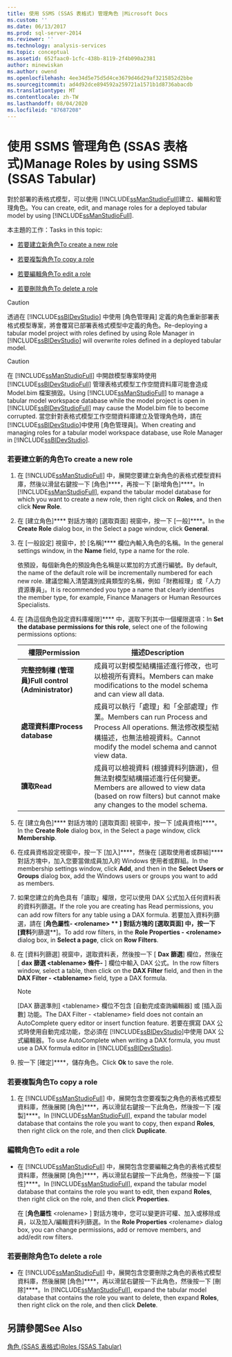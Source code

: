 ```yaml
---
title: 使用 SSMS (SSAS 表格式) 管理角色 |Microsoft Docs
ms.custom: ''
ms.date: 06/13/2017
ms.prod: sql-server-2014
ms.reviewer: ''
ms.technology: analysis-services
ms.topic: conceptual
ms.assetid: 652faac0-1cfc-438b-8119-2f4b090a2381
author: minewiskan
ms.author: owend
ms.openlocfilehash: 4ee34d5e75d5d4ce3679d46d29af3215852d2bbe
ms.sourcegitcommit: ad4d92dce894592a259721a1571b1d8736abacdb
ms.translationtype: MT
ms.contentlocale: zh-TW
ms.lasthandoff: 08/04/2020
ms.locfileid: "87687208"
---
```

# <a name="manage-roles-by-using-ssms-ssas-tabular"></a><span data-ttu-id="807bc-102">使用 SSMS 管理角色 (SSAS 表格式)</span><span class="sxs-lookup"><span data-stu-id="807bc-102">Manage Roles by using SSMS (SSAS Tabular)</span></span>
  <span data-ttu-id="807bc-103">對於部署的表格式模型，可以使用 [!INCLUDE[ssManStudioFull](../../includes/ssmanstudiofull-md.md)]建立、編輯和管理角色。</span><span class="sxs-lookup"><span data-stu-id="807bc-103">You can create, edit, and manage roles for a deployed tabular model by using [!INCLUDE[ssManStudioFull](../../includes/ssmanstudiofull-md.md)].</span></span>  
  
 <span data-ttu-id="807bc-104">本主題的工作：</span><span class="sxs-lookup"><span data-stu-id="807bc-104">Tasks in this topic:</span></span>  
  
-   [<span data-ttu-id="807bc-105">若要建立新角色</span><span class="sxs-lookup"><span data-stu-id="807bc-105">To create a new role</span></span>](#bkmk_new_role)  
  
-   [<span data-ttu-id="807bc-106">若要複製角色</span><span class="sxs-lookup"><span data-stu-id="807bc-106">To copy a role</span></span>](#bkmk_copy_role)  
  
-   [<span data-ttu-id="807bc-107">若要編輯角色</span><span class="sxs-lookup"><span data-stu-id="807bc-107">To edit a role</span></span>](#bkmk_edit_role)  
  
-   [<span data-ttu-id="807bc-108">若要刪除角色</span><span class="sxs-lookup"><span data-stu-id="807bc-108">To delete a role</span></span>](#bkmk_deletet_role)  
  
> [!CAUTION]  
>  <span data-ttu-id="807bc-109">透過在 [!INCLUDE[ssBIDevStudio](../../includes/ssbidevstudio-md.md)] 中使用 [角色管理員] 定義的角色重新部署表格式模型專案，將會覆寫已部署表格式模型中定義的角色。</span><span class="sxs-lookup"><span data-stu-id="807bc-109">Re-deploying a tabular model project with roles defined by using Role Manager in [!INCLUDE[ssBIDevStudio](../../includes/ssbidevstudio-md.md)] will overwrite roles defined in a deployed tabular model.</span></span>  
  
> [!CAUTION]  
>  <span data-ttu-id="807bc-110">在 [!INCLUDE[ssManStudioFull](../../includes/ssmanstudiofull-md.md)] 中開啟模型專案時使用 [!INCLUDE[ssBIDevStudioFull](../../includes/ssbidevstudiofull-md.md)] 管理表格式模型工作空間資料庫可能會造成 Model.bim 檔案損毀。</span><span class="sxs-lookup"><span data-stu-id="807bc-110">Using [!INCLUDE[ssManStudioFull](../../includes/ssmanstudiofull-md.md)] to manage a tabular model workspace database while the model project is open in [!INCLUDE[ssBIDevStudioFull](../../includes/ssbidevstudiofull-md.md)] may cause the Model.bim file to become corrupted.</span></span> <span data-ttu-id="807bc-111">當您針對表格式模型工作空間資料庫建立及管理角色時，請在 [!INCLUDE[ssBIDevStudio](../../includes/ssbidevstudio-md.md)]中使用 [角色管理員]。</span><span class="sxs-lookup"><span data-stu-id="807bc-111">When creating and managing roles for a tabular model workspace database, use Role Manager in [!INCLUDE[ssBIDevStudio](../../includes/ssbidevstudio-md.md)].</span></span>  
  
###  <a name="to-create-a-new-role"></a><a name="bkmk_new_role"></a><span data-ttu-id="807bc-112">若要建立新的角色</span><span class="sxs-lookup"><span data-stu-id="807bc-112">To create a new role</span></span>  
  
1.  <span data-ttu-id="807bc-113">在 [!INCLUDE[ssManStudioFull](../../includes/ssmanstudiofull-md.md)] 中，展開您要建立新角色的表格式模型資料庫，然後以滑鼠右鍵按一下 [角色]\*\*\*\*，再按一下 [新增角色]\*\*\*\*。</span><span class="sxs-lookup"><span data-stu-id="807bc-113">In [!INCLUDE[ssManStudioFull](../../includes/ssmanstudiofull-md.md)], expand the tabular model database for which you want to create a new role, then right click on **Roles**, and then click **New Role**.</span></span>  
  
2.  <span data-ttu-id="807bc-114">在 [建立角色]\*\*\*\* 對話方塊的 [選取頁面] 視窗中，按一下 [一般]\*\*\*\*。</span><span class="sxs-lookup"><span data-stu-id="807bc-114">In the **Create Role** dialog box, in the Select a page window, click **General**.</span></span>  
  
3.  <span data-ttu-id="807bc-115">在 [一般設定] 視窗中，於 [名稱]\*\*\*\* 欄位內輸入角色的名稱。</span><span class="sxs-lookup"><span data-stu-id="807bc-115">In the general settings window, in the **Name** field, type a name for the role.</span></span>  
  
     <span data-ttu-id="807bc-116">依預設，每個新角色的預設角色名稱是以累加的方式進行編號。</span><span class="sxs-lookup"><span data-stu-id="807bc-116">By default, the name of the default role will be incrementally numbered for each new role.</span></span> <span data-ttu-id="807bc-117">建議您輸入清楚識別成員類型的名稱，例如「財務經理」或「人力資源專員」。</span><span class="sxs-lookup"><span data-stu-id="807bc-117">It is recommended you type a name that clearly identifies the member type, for example, Finance Managers or Human Resources Specialists.</span></span>  
  
4.  <span data-ttu-id="807bc-118">在 [為這個角色設定資料庫權限]\*\*\*\* 中，選取下列其中一個權限選項：</span><span class="sxs-lookup"><span data-stu-id="807bc-118">In **Set the database permissions for this role**, select one of the following permissions options:</span></span>  
  
    |<span data-ttu-id="807bc-119">權限</span><span class="sxs-lookup"><span data-stu-id="807bc-119">Permission</span></span>|<span data-ttu-id="807bc-120">描述</span><span class="sxs-lookup"><span data-stu-id="807bc-120">Description</span></span>|  
    |----------------|-----------------|  
    |<span data-ttu-id="807bc-121">**完整控制權 (管理員)**</span><span class="sxs-lookup"><span data-stu-id="807bc-121">**Full control (Administrator)**</span></span>|<span data-ttu-id="807bc-122">成員可以對模型結構描述進行修改，也可以檢視所有資料。</span><span class="sxs-lookup"><span data-stu-id="807bc-122">Members can make modifications to the model schema and can view all data.</span></span>|  
    |<span data-ttu-id="807bc-123">**處理資料庫**</span><span class="sxs-lookup"><span data-stu-id="807bc-123">**Process database**</span></span>|<span data-ttu-id="807bc-124">成員可以執行「處理」和「全部處理」作業。</span><span class="sxs-lookup"><span data-stu-id="807bc-124">Members can run Process and Process All operations.</span></span> <span data-ttu-id="807bc-125">無法修改模型結構描述，也無法檢視資料。</span><span class="sxs-lookup"><span data-stu-id="807bc-125">Cannot modify the model schema and cannot view data.</span></span>|  
    |<span data-ttu-id="807bc-126">**讀取**</span><span class="sxs-lookup"><span data-stu-id="807bc-126">**Read**</span></span>|<span data-ttu-id="807bc-127">成員可以檢視資料 (根據資料列篩選)，但無法對模型結構描述進行任何變更。</span><span class="sxs-lookup"><span data-stu-id="807bc-127">Members are allowed to view data (based on row filters) but cannot make any changes to the model schema.</span></span>|  
  
5.  <span data-ttu-id="807bc-128">在 [建立角色]\*\*\*\* 對話方塊的 [選取頁面] 視窗中，按一下 [成員資格]\*\*\*\*。</span><span class="sxs-lookup"><span data-stu-id="807bc-128">In the **Create Role** dialog box, in the Select a page window, click **Membership**.</span></span>  
  
6.  <span data-ttu-id="807bc-129">在成員資格設定視窗中，按一下 [加入]\*\*\*\*，然後在 [選取使用者或群組]\*\*\*\* 對話方塊中，加入您要當做成員加入的 Windows 使用者或群組。</span><span class="sxs-lookup"><span data-stu-id="807bc-129">In the membership settings window, click **Add**, and then in the **Select Users or Groups** dialog box, add the Windows users or groups you want to add as members.</span></span>  
  
7.  <span data-ttu-id="807bc-130">如果您建立的角色具有「讀取」權限，您可以使用 DAX 公式加入任何資料表的資料列篩選。</span><span class="sxs-lookup"><span data-stu-id="807bc-130">If the role you are creating has Read permissions, you can add row filters for any table using a DAX formula.</span></span> <span data-ttu-id="807bc-131">若要加入資料列篩選，請在 [**角色屬性- \<rolename> \*\* ] 對話方塊的 [**選取頁面**] 中，按一下 [資料**列篩選\*\*]。</span><span class="sxs-lookup"><span data-stu-id="807bc-131">To add row filters, in the **Role Properties - \<rolename>** dialog box, in **Select a page**, click on **Row Filters**.</span></span>  
  
8.  <span data-ttu-id="807bc-132">在 [資料列篩選] 視窗中，選取資料表，然後按一下 [ **Dax 篩選**] 欄位，然後在 [ **dax 篩選 \<tablename> 條件-** ] 欄位中輸入 DAX 公式。</span><span class="sxs-lookup"><span data-stu-id="807bc-132">In the row filters window, select a table, then click on the **DAX Filter** field, and then in the **DAX Filter - \<tablename>** field, type a DAX formula.</span></span>  
  
    > [!NOTE]  
    >  <span data-ttu-id="807bc-133">[DAX 篩選準則] \<tablename> 欄位不包含 [自動完成查詢編輯器] 或 [插入函數] 功能。</span><span class="sxs-lookup"><span data-stu-id="807bc-133">The DAX Filter - \<tablename> field does not contain an AutoComplete query editor or insert function feature.</span></span> <span data-ttu-id="807bc-134">若要在撰寫 DAX 公式時使用自動完成功能，您必須在 [!INCLUDE[ssBIDevStudio](../../includes/ssbidevstudio-md.md)]中使用 DAX 公式編輯器。</span><span class="sxs-lookup"><span data-stu-id="807bc-134">To use AutoComplete when writing a DAX formula, you must use a DAX formula editor in [!INCLUDE[ssBIDevStudio](../../includes/ssbidevstudio-md.md)].</span></span>  
  
9. <span data-ttu-id="807bc-135">按一下 [確定]\*\*\*\*，儲存角色。</span><span class="sxs-lookup"><span data-stu-id="807bc-135">Click **Ok** to save the role.</span></span>  
  
###  <a name="to-copy-a-role"></a><a name="bkmk_copy_role"></a> <span data-ttu-id="807bc-136">若要複製角色</span><span class="sxs-lookup"><span data-stu-id="807bc-136">To copy a role</span></span>  
  
1.  <span data-ttu-id="807bc-137">在 [!INCLUDE[ssManStudioFull](../../includes/ssmanstudiofull-md.md)] 中，展開包含您要複製之角色的表格式模型資料庫，然後展開 [角色]\*\*\*\*，再以滑鼠右鍵按一下此角色，然後按一下 [複製]\*\*\*\*。</span><span class="sxs-lookup"><span data-stu-id="807bc-137">In [!INCLUDE[ssManStudioFull](../../includes/ssmanstudiofull-md.md)], expand the tabular model database that contains the role you want to copy, then expand **Roles**, then right click on the role, and then click **Duplicate**.</span></span>  
  
###  <a name="to-edit-a-role"></a><a name="bkmk_edit_role"></a><span data-ttu-id="807bc-138">編輯角色</span><span class="sxs-lookup"><span data-stu-id="807bc-138">To edit a role</span></span>  
  
-   <span data-ttu-id="807bc-139">在 [!INCLUDE[ssManStudioFull](../../includes/ssmanstudiofull-md.md)] 中，展開包含您要編輯之角色的表格式模型資料庫，然後展開 [角色]\*\*\*\*，再以滑鼠右鍵按一下此角色，然後按一下 [屬性]\*\*\*\*。</span><span class="sxs-lookup"><span data-stu-id="807bc-139">In [!INCLUDE[ssManStudioFull](../../includes/ssmanstudiofull-md.md)], expand the tabular model database that contains the role you want to edit, then expand **Roles**, then right click on the role, and then click **Properties**.</span></span>  
  
     <span data-ttu-id="807bc-140">在 [**角色屬性** \<rolename> ] 對話方塊中，您可以變更許可權、加入或移除成員，以及加入/編輯資料列篩選。</span><span class="sxs-lookup"><span data-stu-id="807bc-140">In the **Role Properties** \<rolename> dialog box, you can change permissions, add or remove members, and add/edit row filters.</span></span>  
  
###  <a name="to-delete-a-role"></a><a name="bkmk_deletet_role"></a><span data-ttu-id="807bc-141">若要刪除角色</span><span class="sxs-lookup"><span data-stu-id="807bc-141">To delete a role</span></span>  
  
-   <span data-ttu-id="807bc-142">在 [!INCLUDE[ssManStudioFull](../../includes/ssmanstudiofull-md.md)] 中，展開包含您要刪除之角色的表格式模型資料庫，然後展開 [角色]\*\*\*\*，再以滑鼠右鍵按一下此角色，然後按一下 [刪除]\*\*\*\*。</span><span class="sxs-lookup"><span data-stu-id="807bc-142">In [!INCLUDE[ssManStudioFull](../../includes/ssmanstudiofull-md.md)], expand the tabular model database that contains the role you want to delete, then expand **Roles**, then right click on the role, and then click **Delete**.</span></span>  
  
## <a name="see-also"></a><span data-ttu-id="807bc-143">另請參閱</span><span class="sxs-lookup"><span data-stu-id="807bc-143">See Also</span></span>  
 [<span data-ttu-id="807bc-144">角色 &#40;SSAS 表格式&#41;</span><span class="sxs-lookup"><span data-stu-id="807bc-144">Roles &#40;SSAS Tabular&#41;</span></span>](roles-ssas-tabular.md)  
  
  
